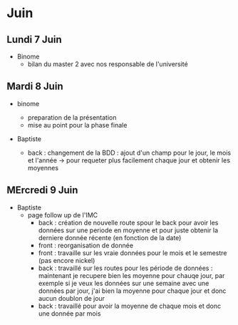 # Juin

## Lundi 7 Juin
- Binome
  - bilan du master 2 avec nos responsable de l'université
  
## Mardi 8 Juin
- binome 
  -  preparation de la présentation
  - mise au point pour la phase finale

- Baptiste
  - back : changement de la BDD : ajout d'un champ pour le jour, le mois et l'année -> pour requeter plus facilement chaque jour et obtenir les moyennes

## MErcredi 9 Juin
- Baptiste
  - page follow up de l'IMC
    - back : création de nouvelle route spour le back pour avoir les données sur une periode en moyenne et pour juste obtenir la derniere donnée récente (en fonction de la date)
    - front : reorganisation de donnée
    - front : travaille sur les vraie données pour le mois et le semestre (pas encore nickel)
    - back : travaillé sur les routes pour les période de données : maintenant je recupere bien les moyenne pour chauqe jour, par exemple si je veux les données sur une semaine avec une données par jour, j'ai bien la moyenne pour chaque jour et donc aucun doublon de jour
    - back : travaillé pour avoir la moyenne de chaque mois et donc une donnée par mois